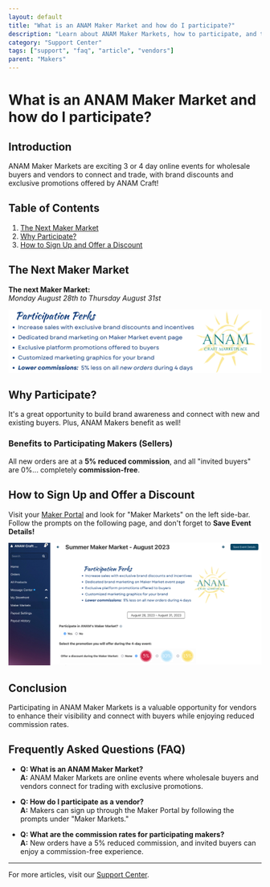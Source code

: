 ```yaml
---
layout: default
title: "What is an ANAM Maker Market and how do I participate?"
description: "Learn about ANAM Maker Markets, how to participate, and the benefits for makers."
category: "Support Center"
tags: ["support", "faq", "article", "vendors"]
parent: "Makers"
---
```


# What is an ANAM Maker Market and how do I participate?

## Introduction

ANAM Maker Markets are exciting 3 or 4 day online events for wholesale buyers and vendors to connect and trade, with brand discounts and exclusive promotions offered by ANAM Craft!

## Table of Contents
1. [The Next Maker Market](#the-next-maker-market)
2. [Why Participate?](#why-participate)
3. [How to Sign Up and Offer a Discount](#how-to-sign-up-and-offer-a-discount)

## The Next Maker Market

**The next Maker Market:**  
*Monday August 28th to Thursday August 31st*

![Maker Market](/images/16012317454871.png)

## Why Participate?

It's a great opportunity to build brand awareness and connect with new and existing buyers. Plus, ANAM Makers benefit as well!

### Benefits to Participating Makers (Sellers)

All new orders are at a **5% reduced commission**, and all "invited buyers" are 0%... completely **commission-free**.

## How to Sign Up and Offer a Discount

Visit your [Maker Portal](https://anamcraft.com/makerportal.php) and look for "Maker Markets" on the left side-bar. Follow the prompts on the following page, and don't forget to **Save Event Details!**

![Sign Up](/images/16012317457815.png)

## Conclusion

Participating in ANAM Maker Markets is a valuable opportunity for vendors to enhance their visibility and connect with buyers while enjoying reduced commission rates.

## Frequently Asked Questions (FAQ)

- **Q: What is an ANAM Maker Market?**  
  **A:** ANAM Maker Markets are online events where wholesale buyers and vendors connect for trading with exclusive promotions.

- **Q: How do I participate as a vendor?**  
  **A:** Makers can sign up through the Maker Portal by following the prompts under "Maker Markets."

- **Q: What are the commission rates for participating makers?**  
  **A:** New orders have a 5% reduced commission, and invited buyers can enjoy a commission-free experience.
---

For more articles, visit our [Support Center](https://support.anamcraft.com).